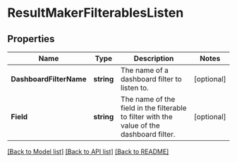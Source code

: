 # ResultMakerFilterablesListen

## Properties

Name | Type | Description | Notes
------------ | ------------- | ------------- | -------------
**DashboardFilterName** | **string** | The name of a dashboard filter to listen to. | [optional] 
**Field** | **string** | The name of the field in the filterable to filter with the value of the dashboard filter. | [optional] 

[[Back to Model list]](../README.md#documentation-for-models) [[Back to API list]](../README.md#documentation-for-api-endpoints) [[Back to README]](../README.md)


